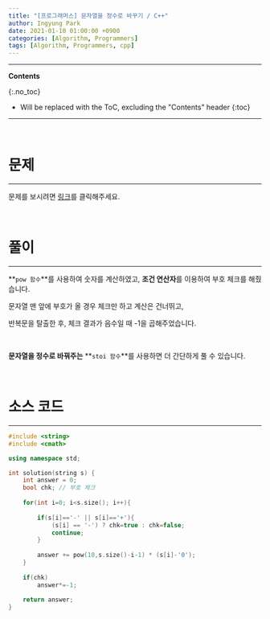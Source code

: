 ```yaml
---
title: "[프로그래머스] 문자열을 정수로 바꾸기 / C++"
author: Ingyung Park
date: 2021-01-10 01:00:00 +0900
categories: [Algorithm, Programmers]
tags: [Algorithm, Programmers, cpp]
---
```


---
**Contents**

{:.no_toc}

* Will be replaced with the ToC, excluding the "Contents" header
{:toc}
---

<br/>

# **문제**

---



문제를 보시려면 [링크](https://programmers.co.kr/learn/courses/30/lessons/12925)를 클릭해주세요. 

<br/>

# **풀이**

---

**`pow 함수`**를 사용하여 숫자를 계산하였고, **조건 연산자**를 이용하여 부호 체크를 해줬습니다.

문자열 맨 앞에 부호가 올 경우 체크만 하고 계산은 건너뛰고, 

반복문을 탈출한 후, 체크 결과가 음수일 때 -1을 곱해주었습니다. 

<br/>

**문자열을 정수로 바꿔주는**  **`stoi 함수`**를 사용하면 더 간단하게 풀 수 있습니다.



<br/>

# **소스 코드**

---



```c++
#include <string>
#include <cmath>

using namespace std;

int solution(string s) {
    int answer = 0;
    bool chk; // 부호 체크
    
    for(int i=0; i<s.size(); i++){
        
        if(s[i]=='-' || s[i]=='+'){
            (s[i] == '-') ? chk=true : chk=false;
            continue;
        }
        
        answer += pow(10,s.size()-i-1) * (s[i]-'0');
    }
    
    if(chk)
        answer*=-1;
    
    return answer;
}
```

<br/>

<br/>